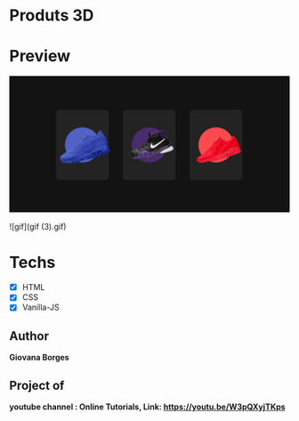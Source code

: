 # Produts 3D

# Preview 
<img src="img_shoes.png" alt="image_snakers">

![gif](gif (3).gif)

# Techs
* [x] HTML
* [x] CSS
* [x] Vanilla-JS

## Author 
 **Giovana Borges**

## Project of 
 **youtube channel : Online Tutorials, Link: https://youtu.be/W3pQXyjTKps**
